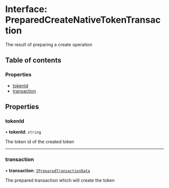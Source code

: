 # Interface: PreparedCreateNativeTokenTransaction

The result of preparing a create operation

## Table of contents

### Properties

- [tokenId](PreparedCreateNativeTokenTransaction.md#tokenid)
- [transaction](PreparedCreateNativeTokenTransaction.md#transaction)

## Properties

### tokenId

• **tokenId**: `string`

The token id of the created token

---

### transaction

• **transaction**: [`IPreparedTransactionData`](IPreparedTransactionData.md)

The prepared transaction which will create the token
